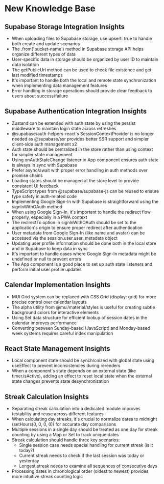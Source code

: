 # New Knowledge Base

## Supabase Storage Integration Insights

- When uploading files to Supabase storage, use upsert: true to handle both create and update scenarios
- The .from('bucket-name') method in Supabase storage API helps organize different types of data
- User-specific data in storage should be organized by user ID to maintain data isolation
- The getPublicUrl method can be used to check file existence and get last modified timestamps
- It's important to handle both the local and remote state synchronization when implementing data management features
- Error handling in storage operations should provide clear feedback to users about success/failure

## Supabase Authentication Integration Insights

- Zustand can be extended with auth state by using the persist middleware to maintain login state across refreshes
- @supabase/auth-helpers-react's SessionContextProvider is no longer needed as @supabase/ssr provides better SSR support and simpler client-side auth management x2
- Auth state should be centralized in the store rather than using context for simpler state management
- Using onAuthStateChange listener in App component ensures auth state is always in sync with Supabase
- Prefer async/await with proper error handling in auth methods over promise chains
- Loading states should be managed at the store level to provide consistent UI feedback
- TypeScript types from @supabase/supabase-js can be reused to ensure type safety in auth-related code
- Implementing Google Sign-In with Supabase is straightforward using the signInWithOAuth method
- When using Google Sign-In, it's important to handle the redirect flow properly, especially in a PWA context
- The redirectTo option in signInWithOAuth should be set to the application's origin to ensure proper redirect after authentication
- User metadata from Google Sign-In (like name and avatar) can be accessed via the session.user.user_metadata object
- Updating user profile information should be done both in the local store and in Supabase to keep data in sync
- It's important to handle cases where Google Sign-In metadata might be undefined or null to prevent errors
- The App component is a good place to set up auth state listeners and perform initial user profile updates

## Calendar Implementation Insights

- MUI Grid system can be replaced with CSS Grid (display: grid) for more precise control over calendar layouts
- The alpha utility from @mui/material/styles is useful for creating subtle background colors for interactive elements
- Using Set data structure for efficient lookup of session dates in the calendar improves performance
- Converting between Sunday-based (JavaScript) and Monday-based week systems requires careful index manipulation

## React State Management Insights

- Local component state should be synchronized with global state using useEffect to prevent inconsistencies during rerenders
- When a component's state depends on an external state (like timer.isActive), adding an effect to reset local state when the external state changes prevents state desynchronization

## Streak Calculation Insights

- Separating streak calculation into a dedicated module improves testability and reuse across different features
- When calculating day streaks, it's crucial to normalize dates to midnight (setHours(0, 0, 0, 0)) for accurate day comparisons
- Multiple sessions in a single day should be treated as one day for streak counting by using a Map or Set to track unique dates
- Streak calculation should handle three key scenarios:
  - Single session case needs special handling for current streak (is it today?)
  - Current streak needs to check if the last session was today or yesterday
  - Longest streak needs to examine all sequences of consecutive days
- Processing dates in chronological order (oldest to newest) provides more intuitive streak counting logic
